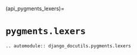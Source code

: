 (api_pygments_lexers)=

# `pygments.lexers`

```{eval-rst}
.. automodule:: django_docutils.pygments.lexers
```
